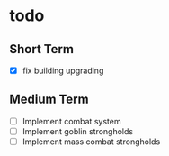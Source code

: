 # todo
## Short Term
- [x] fix building upgrading
## Medium Term
- [ ] Implement combat system
- [ ] Implement goblin strongholds
- [ ] Implement mass combat strongholds
